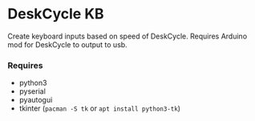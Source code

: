 # DeskCycle KB
Create keyboard inputs based on speed of DeskCycle. Requires Arduino mod for DeskCycle to output to usb.

### Requires
- python3
- pyserial
- pyautogui
- tkinter (`pacman -S tk` or `apt install python3-tk`)